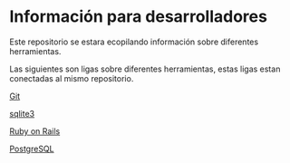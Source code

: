 # Información para desarrolladores

Este repositorio se estara ecopilando información sobre diferentes herramientas.

Las siguientes son ligas sobre diferentes herramientas, estas ligas estan conectadas al mismo repositorio.

[Git](git/git-course.md)

[sqlite3](sqlite3/sqlite3.md)

[Ruby on Rails](rails//rails-course.md)

[PostgreSQL](postgresql/info.md)